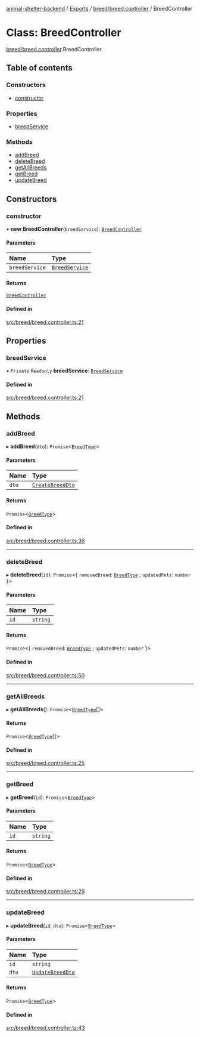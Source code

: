 [animal-shelter-backend](../README.md) / [Exports](../modules.md) / [breed/breed.controller](../modules/breed_breed_controller.md) / BreedController

# Class: BreedController

[breed/breed.controller](../modules/breed_breed_controller.md).BreedController

## Table of contents

### Constructors

- [constructor](breed_breed_controller.BreedController.md#constructor)

### Properties

- [breedService](breed_breed_controller.BreedController.md#breedservice)

### Methods

- [addBreed](breed_breed_controller.BreedController.md#addbreed)
- [deleteBreed](breed_breed_controller.BreedController.md#deletebreed)
- [getAllBreeds](breed_breed_controller.BreedController.md#getallbreeds)
- [getBreed](breed_breed_controller.BreedController.md#getbreed)
- [updateBreed](breed_breed_controller.BreedController.md#updatebreed)

## Constructors

### constructor

• **new BreedController**(`breedService`): [`BreedController`](breed_breed_controller.BreedController.md)

#### Parameters

| Name | Type |
| :------ | :------ |
| `breedService` | [`BreedService`](breed_breed_service.BreedService.md) |

#### Returns

[`BreedController`](breed_breed_controller.BreedController.md)

#### Defined in

[src/breed/breed.controller.ts:21](https://github.com/B4LiN7/animal-shelter-backend/blob/1dff22f62fa53a2f3b721b18c90a57a5c18f4cde/src/breed/breed.controller.ts#L21)

## Properties

### breedService

• `Private` `Readonly` **breedService**: [`BreedService`](breed_breed_service.BreedService.md)

#### Defined in

[src/breed/breed.controller.ts:21](https://github.com/B4LiN7/animal-shelter-backend/blob/1dff22f62fa53a2f3b721b18c90a57a5c18f4cde/src/breed/breed.controller.ts#L21)

## Methods

### addBreed

▸ **addBreed**(`dto`): `Promise`\<[`BreedType`](../interfaces/breed_type_breed_type.BreedType.md)\>

#### Parameters

| Name | Type |
| :------ | :------ |
| `dto` | [`CreateBreedDto`](breed_dto_create_breed_dto.CreateBreedDto.md) |

#### Returns

`Promise`\<[`BreedType`](../interfaces/breed_type_breed_type.BreedType.md)\>

#### Defined in

[src/breed/breed.controller.ts:36](https://github.com/B4LiN7/animal-shelter-backend/blob/1dff22f62fa53a2f3b721b18c90a57a5c18f4cde/src/breed/breed.controller.ts#L36)

___

### deleteBreed

▸ **deleteBreed**(`id`): `Promise`\<\{ `removedBreed`: [`BreedType`](../interfaces/breed_type_breed_type.BreedType.md) ; `updatedPets`: `number`  }\>

#### Parameters

| Name | Type |
| :------ | :------ |
| `id` | `string` |

#### Returns

`Promise`\<\{ `removedBreed`: [`BreedType`](../interfaces/breed_type_breed_type.BreedType.md) ; `updatedPets`: `number`  }\>

#### Defined in

[src/breed/breed.controller.ts:50](https://github.com/B4LiN7/animal-shelter-backend/blob/1dff22f62fa53a2f3b721b18c90a57a5c18f4cde/src/breed/breed.controller.ts#L50)

___

### getAllBreeds

▸ **getAllBreeds**(): `Promise`\<[`BreedType`](../interfaces/breed_type_breed_type.BreedType.md)[]\>

#### Returns

`Promise`\<[`BreedType`](../interfaces/breed_type_breed_type.BreedType.md)[]\>

#### Defined in

[src/breed/breed.controller.ts:25](https://github.com/B4LiN7/animal-shelter-backend/blob/1dff22f62fa53a2f3b721b18c90a57a5c18f4cde/src/breed/breed.controller.ts#L25)

___

### getBreed

▸ **getBreed**(`id`): `Promise`\<[`BreedType`](../interfaces/breed_type_breed_type.BreedType.md)\>

#### Parameters

| Name | Type |
| :------ | :------ |
| `id` | `string` |

#### Returns

`Promise`\<[`BreedType`](../interfaces/breed_type_breed_type.BreedType.md)\>

#### Defined in

[src/breed/breed.controller.ts:29](https://github.com/B4LiN7/animal-shelter-backend/blob/1dff22f62fa53a2f3b721b18c90a57a5c18f4cde/src/breed/breed.controller.ts#L29)

___

### updateBreed

▸ **updateBreed**(`id`, `dto`): `Promise`\<[`BreedType`](../interfaces/breed_type_breed_type.BreedType.md)\>

#### Parameters

| Name | Type |
| :------ | :------ |
| `id` | `string` |
| `dto` | [`UpdateBreedDto`](breed_dto_update_breed_dto.UpdateBreedDto.md) |

#### Returns

`Promise`\<[`BreedType`](../interfaces/breed_type_breed_type.BreedType.md)\>

#### Defined in

[src/breed/breed.controller.ts:43](https://github.com/B4LiN7/animal-shelter-backend/blob/1dff22f62fa53a2f3b721b18c90a57a5c18f4cde/src/breed/breed.controller.ts#L43)
